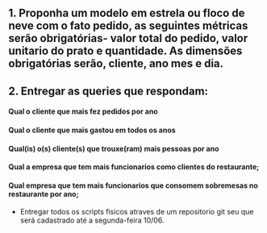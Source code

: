 ## 1. Proponha um modelo em estrela ou floco de neve com o fato pedido, as seguintes métricas serão obrigatórias- valor total do pedido, valor unitario do prato e quantidade. As dimensões obrigatórias serão, cliente, ano mes e dia.

## 2. Entregar as queries que respondam:

#### Qual o cliente que mais fez pedidos por ano
#### Qual o cliente que mais gastou em todos os anos
#### Qual(is) o(s) cliente(s) que trouxe(ram) mais pessoas por ano

#### Qual a empresa que tem mais funcionarios como clientes do restaurante;
#### Qual empresa que tem mais funcionarios que consomem sobremesas no restaurante por ano;

- Entregar todos os scripts fisicos atraves de um repositorio git seu que será cadastrado até a segunda-feira 10/06.
